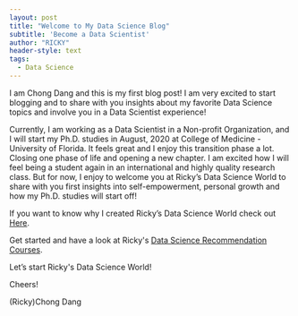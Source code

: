 ```yaml
---
layout: post
title: "Welcome to My Data Science Blog"
subtitle: 'Become a Data Scientist'
author: "RICKY"
header-style: text
tags:
  - Data Science
---
```


I am Chong Dang and this is my first blog post! I am very excited to start blogging and to share with you insights about my favorite Data Science topics and involve you in a Data Scientist experience!

Currently, I am working as a Data Scientist in a Non-profit Organization, and I will start my Ph.D. studies in August, 2020 at College of Medicine - University of Florida.  It feels great and I enjoy this transition phase a lot. Closing one phase of life and opening a new chapter. I am excited how I will feel being a student again in an international and highly quality research class. But for now, I enjoy to welcome you at Ricky’s Data Science World to share with you first insights into self-empowerment, personal growth and how my Ph.D. studies will start off!

If you want to know why I created Ricky’s Data Science World check out [Here](https://rickydangc.github.io/about/).

Get started and have a look at Ricky's [Data Science Recommendation Courses](https://rickydangc.github.io/2019/01/31/ds-learning/).

Let’s start Ricky's Data Science World!

Cheers!

(Ricky)Chong Dang
